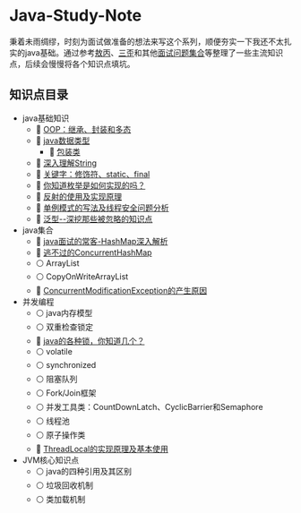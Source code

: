 # Java-Study-Note
秉着未雨绸缪，时刻为面试做准备的想法来写这个系列，顺便夯实一下我还不太扎实的java基础。通过参考[敖丙](https://github.com/AobingJava/JavaFamily)、[三歪](https://github.com/ZhongFuCheng3y/3y)和其他[面试问题集合](https://github.com/Moosphan/Android-Daily-Interview)等整理了一些主流知识点，后续会慢慢将各个知识点填坑。
## 知识点目录
- java基础知识
  - :small_orange_diamond: [OOP：继承、封装和多态](https://github.com/Yolanda-lyz/Java-Study-Note/blob/main/java%E5%9F%BA%E7%A1%80/1-%E7%BB%A7%E6%89%BF%E3%80%81%E5%B0%81%E8%A3%85%E5%92%8C%E5%A4%9A%E6%80%81.md)
  - :small_orange_diamond: [java数据类型](https://github.com/Yolanda-lyz/Java-Study-Note/blob/main/java%E5%9F%BA%E7%A1%80/2-java%E5%9F%BA%E6%9C%AC%E6%95%B0%E6%8D%AE%E7%B1%BB%E5%9E%8B.md)
    - :small_orange_diamond: [包装类](https://github.com/Yolanda-lyz/Java-Study-Note/blob/main/java%E5%9F%BA%E7%A1%80/2-java%E5%9F%BA%E6%9C%AC%E6%95%B0%E6%8D%AE%E7%B1%BB%E5%9E%8B.md#2-%E5%8C%85%E8%A3%85%E7%B1%BB)
  - :small_orange_diamond: [深入理解String](https://github.com/Yolanda-lyz/Java-Study-Note/blob/main/java%E5%9F%BA%E7%A1%80/3-String%E6%B7%B1%E5%85%A5%E8%A7%A3%E6%9E%90.md)
  - :small_orange_diamond: [关键字：修饰符、static、final](https://github.com/Yolanda-lyz/Java-Study-Note/blob/main/java%E5%9F%BA%E7%A1%80/4-%E5%85%B3%E9%94%AE%E5%AD%97%EF%BC%9A%E4%BF%AE%E9%A5%B0%E7%AC%A6%E3%80%81static%E3%80%81final.md)
  - :small_orange_diamond: [你知道枚举是如何实现的吗？](https://github.com/Yolanda-lyz/Java-Study-Note/blob/main/java%E5%9F%BA%E7%A1%80/5-%E6%B7%B1%E5%85%A5%E7%90%86%E8%A7%A3%E6%9E%9A%E4%B8%BE.md)
  - :small_orange_diamond: [反射的使用及实现原理](https://github.com/Yolanda-lyz/Java-Study-Note/blob/main/java%E5%9F%BA%E7%A1%80/7-%E5%8F%8D%E5%B0%84.md)
  - :small_orange_diamond: [单例模式的写法及线程安全问题分析](https://github.com/Yolanda-lyz/Java-Study-Note/blob/main/java%E5%9F%BA%E7%A1%80/8-%E5%8D%95%E4%BE%8B%E6%A8%A1%E5%BC%8F.md)
  - :small_orange_diamond: [泛型--深挖那些被忽略的知识点](https://github.com/Yolanda-lyz/Java-Study-Note/blob/main/java%E5%9F%BA%E7%A1%80/6-%E6%B7%B1%E5%85%A5%E7%90%86%E8%A7%A3%E6%B3%9B%E5%9E%8B.md)
- java集合
  - :small_orange_diamond: [java面试的常客-HashMap深入解析](https://github.com/Yolanda-lyz/Java-Study-Note/blob/main/java%E9%9B%86%E5%90%88/1-java%E9%9D%A2%E8%AF%95%E5%B8%B8%E5%AE%A2%EF%BC%9AHashMap%E8%A7%A3%E6%9E%90.md)
  - :small_orange_diamond: [逃不过的ConcurrentHashMap](https://github.com/Yolanda-lyz/Java-Study-Note/blob/main/java%E9%9B%86%E5%90%88/2-%E5%95%83%E4%B8%8BConcurrentHashMap%E8%BF%99%E5%9D%97%E7%A1%AC%E9%AA%A8%E5%A4%B4.md)
  - :white_circle: ArrayList
  - :white_circle: CopyOnWriteArrayList
  - :small_orange_diamond: [ConcurrentModificationException的产生原因](https://github.com/Yolanda-lyz/Java-Study-Note/blob/main/java%E9%9B%86%E5%90%88/3-ConcurrentModificationException%E5%BC%82%E5%B8%B8%E4%BA%A7%E7%94%9F%E5%8E%9F%E5%9B%A0.md)
- 并发编程
  - :white_circle: java内存模型
  - :white_circle: 双重检查锁定
  - :small_orange_diamond: [java的各种锁，你知道几个？](https://github.com/Yolanda-lyz/Java-Study-Note/blob/main/java%E5%B9%B6%E5%8F%91%E7%BC%96%E7%A8%8B/java%E7%9A%84%E5%90%84%E7%A7%8D%E9%94%81.md)
  - :white_circle: volatile
  - :white_circle: synchronized
  - :white_circle: 阻塞队列
  - :white_circle: Fork/Join框架
  - :white_circle: 并发工具类：CountDownLatch、CyclicBarrier和Semaphore
  - :white_circle: 线程池
  - :white_circle: 原子操作类
  - :small_orange_diamond: [ThreadLocal的实现原理及基本使用](https://github.com/Yolanda-lyz/Java-Study-Note/blob/main/java%E5%B9%B6%E5%8F%91%E7%BC%96%E7%A8%8B/ThreadLocal%E7%9A%84%E5%AE%9E%E7%8E%B0%E5%8E%9F%E7%90%86%E5%8F%8A%E5%9F%BA%E6%9C%AC%E4%BD%BF%E7%94%A8.md)
- JVM核心知识点
  - :white_circle: java的四种引用及其区别
  - :white_circle: 垃圾回收机制
  - :white_circle: 类加载机制
